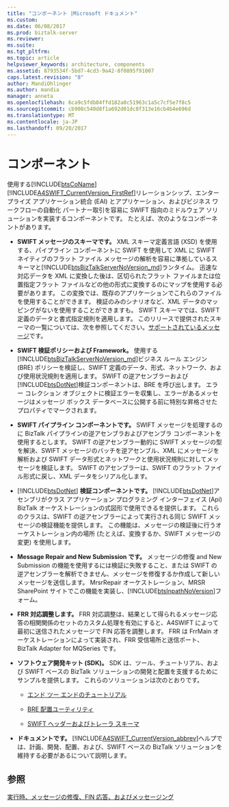 ```yaml
---
title: "コンポーネント |Microsoft ドキュメント"
ms.custom: 
ms.date: 06/08/2017
ms.prod: biztalk-server
ms.reviewer: 
ms.suite: 
ms.tgt_pltfrm: 
ms.topic: article
helpviewer_keywords: architecture, components
ms.assetid: 8793534f-5bd7-4cd3-9a42-8f0895f91007
caps.latest.revision: "8"
author: MandiOhlinger
ms.author: mandia
manager: anneta
ms.openlocfilehash: 6ca9c5fdb04ffd182a8c51963c1a5c7cf5e7f8c5
ms.sourcegitcommit: cb908c540d8f1a692d01dc8f313e16cb4b4e696d
ms.translationtype: MT
ms.contentlocale: ja-JP
ms.lasthandoff: 09/20/2017
---
```

# <a name="components"></a>コンポーネント
使用する[!INCLUDE[btsCoName](../../includes/btsconame-md.md)][!INCLUDE[A4SWIFT_CurrentVersion_FirstRef](../../includes/a4swift-currentversion-firstref-md.md)]リレーションシップ、エンタープライズ アプリケーション統合 (EAI) とアプリケーション、およびビジネス ワークフローの自動化 パートナー取引を容易に SWIFT 指向のミドルウェア ソリューションを実装するコンポーネントです。 たとえば、次のようなコンポーネントがあります。  
  
-   **SWIFT メッセージのスキーマです。** XML スキーマ定義言語 (XSD) を使用する、パイプライン コンポーネントに SWIFT を使用して XML に SWIFT ネイティブのフラット ファイル メッセージの解析を容易に準拠しているスキーマと[!INCLUDE[btsBizTalkServerNoVersion_md](../../includes/btsbiztalkservernoversion-md.md)]ランタイム。 迅速な対応データを XML に変換した後は、区切られたフラット ファイルまたは位置指定フラット ファイルなどの他の形式に変換するのにマップを使用する必要があります。 この変換では、既存のアプリケーションでこれらのファイルを使用することができます。 検証のみのシナリオなど、XML データのマッピングがないを使用することができますも。 SWIFT スキーマでは、SWIFT 定義のデータと書式指定規則を適用します。 このリリースで提供されたスキーマの一覧については、次を参照してください。[サポートされているメッセージ](../../adapters-and-accelerators/accelerator-swift/supported-messages.md)です。  
  
-   **SWIFT 検証ポリシーおよび Framework。** 使用する[!INCLUDE[btsBizTalkServerNoVersion_md](../../includes/btsbiztalkservernoversion-md.md)]ビジネス ルール エンジン (BRE) ポリシーを検証し、SWIFT 定義のデータ、形式、ネットワーク、および使用状況規則を適用します。 SWIFT の逆アセンブラーおよび[!INCLUDE[btsDotNet](../../includes/btsdotnet-md.md)]検証コンポーネントは、BRE を呼び出します。 エラー コレクション オブジェクトに検証エラーを収集し、エラーがあるメッセージはメッセージ ボックス データベースに公開する前に特別な昇格させたプロパティでマークされます。  
  
-   **SWIFT パイプライン コンポーネントです。** SWIFT メッセージを処理するのに BizTalk パイプラインの逆アセンブラおよびアセンブラ コンポーネントを使用するとします。 SWIFT の逆アセンブラー動的に SWIFT メッセージの型を解決、SWIFT メッセージのバッチを逆アセンブル、XML にメッセージを解析および SWIFT データ形式とネットワークと使用状況規則に対してメッセージを検証します。 SWIFT のアセンブラーは、SWIFT のフラット ファイル形式に戻し、XML データをシリアル化します。  
  
-   [!INCLUDE[btsDotNet](../../includes/btsdotnet-md.md)]  **検証コンポーネントです。** [!INCLUDE[btsDotNet](../../includes/btsdotnet-md.md)]アセンブリがクラス アプリケーション プログラミング インターフェイス (Api) BizTalk オーケストレーションの式図形で使用できるを提供します。 これらのクラスは、SWIFT の逆アセンブラーによって実行される同じ SWIFT メッセージの検証機能を提供します。 この機能は、メッセージの検証後に行うオーケストレーション内の場所 (たとえば、変換するか、SWIFT メッセージの変更) を使用します。  
  
-   **Message Repair and New Submission です。** メッセージの修復 and New Submission の機能を使用するには検証に失敗すること、または SWIFT の逆アセンブラーを解析できません、メッセージを修復するか作成して新しいメッセージを送信します。 MrsrRepair オーケストレーション、MRSR SharePoint サイトでこの機能を実装し、[!INCLUDE[btsInpathNoVersion](../../includes/btsinpathnoversion-md.md)]フォーム。  
  
-   **FRR 対応調整します。** FRR 対応調整は、結果として得られるメッセージ応答の相関関係のセットのカスタム処理を有効にすると、A4SWIFT によって最初に送信されたメッセージで FIN 応答を調整します。 FRR は FrrMain オーケストレーションによって実装され、FRR 受信場所と送信ポート、BizTalk Adapter for MQSeries です。  
  
-   **ソフトウェア開発キット (SDK)。** SDK は、ツール、チュートリアル、および SWIFT ベースの BizTalk ソリューションの開発と配置を支援するためにサンプルを提供します。 これらのソリューションは次のとおりです。  
  
    -   [エンド ツー エンドのチュートリアル](../../adapters-and-accelerators/accelerator-swift/end-to-end-tutorial2.md)  
  
    -   [BRE 配置ユーティリティ](../../adapters-and-accelerators/accelerator-swift/bre-deployment-utility.md)  
  
    -   [SWIFT ヘッダーおよびトレーラ スキーマ](../../adapters-and-accelerators/accelerator-swift/swift-header-and-trailer-schemas.md)  
  
-   **ドキュメントです。** [!INCLUDE[A4SWIFT_CurrentVersion_abbrev](../../includes/a4swift-currentversion-abbrev-md.md)]ヘルプでは、計画、開発、配置、および、SWIFT ベースの BizTalk ソリューションを維持する必要があるについて説明します。  
  
## <a name="see-also"></a>参照  
[実行時、メッセージの修復、FIN 応答、およびメッセージング](../../adapters-and-accelerators/accelerator-swift/runtime-message-repair-fin-response-and-messaging.md)